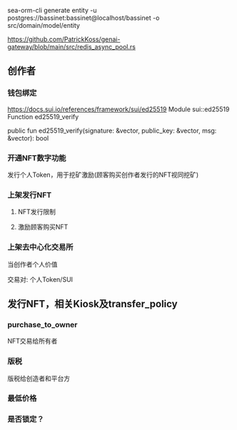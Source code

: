 sea-orm-cli generate entity -u postgres://bassinet:bassinet@localhost/bassinet -o src/domain/model/entity

https://github.com/PatrickKoss/genai-gateway/blob/main/src/redis_async_pool.rs

## 创作者

### 钱包绑定
https://docs.sui.io/references/framework/sui/ed25519
Module sui::ed25519 Function ed25519_verify

public fun ed25519_verify(signature: &vector<u8>, public_key: &vector<u8>, msg: &vector<u8>): bool

### 开通NFT数字功能

发行个人Token，用于挖矿激励(顾客购买创作者发行的NFT视同挖矿)

### 上架发行NFT

1. NFT发行限制

2. 激励顾客购买NFT

### 上架去中心化交易所

当创作者个人价值

交易对: 个人Token/SUI

## 发行NFT，相关Kiosk及transfer_policy

### purchase_to_owner

NFT交易给所有者

### 版税

版税给创造者和平台方

### 最低价格

### 是否锁定？